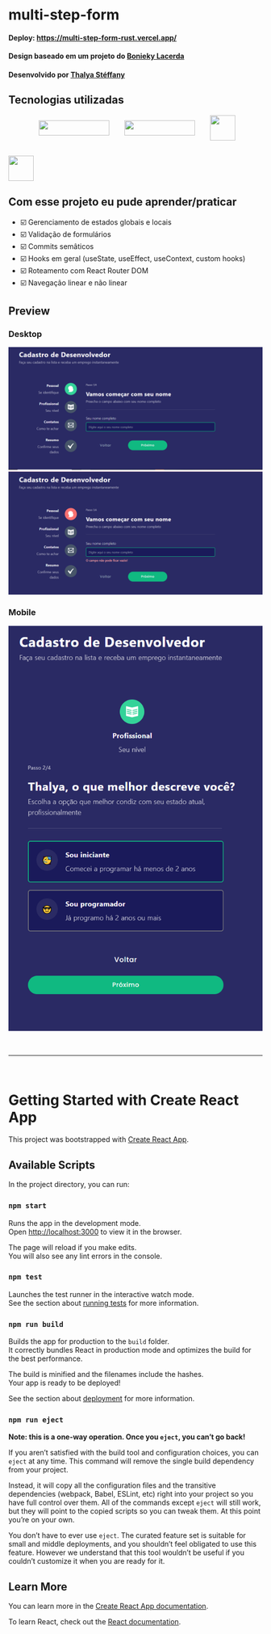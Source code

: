 # multi-step-form

#### Deploy: https://multi-step-form-rust.vercel.app/
#### Design baseado em um projeto do [Bonieky Lacerda](https://www.instagram.com/bonieky/)
#### Desenvolvido por [Thalya Stéffany](https://www.instagram.com/thalya.codes/)

## Tecnologias utilizadas

<div style="display: flex; gap: 30px; flex-wrap: wrap; align-items: center;">   
    <img 
        src="https://img.shields.io/badge/Tailwind_CSS-38B2AC?style=for-the-badge&logo=tailwind-css&logoColor=white" 
        alt="" 
    >
    <img 
        src="https://img.shields.io/badge/React-20232A?style=for-the-badge&logo=react&logoColor=61DAFB" 
        alt="" 
    >
    <img 
        src="https://img.shields.io/badge/React_Router-CA4245?style=for-the-badge&logo=react-router&logoColor=white" 
        alt="" 
        style="width: 140px; height: 30px;"
    >        
    <img 
        src="https://img.shields.io/badge/TypeScript-007ACC?style=for-the-badge&logo=typescript&logoColor=white" 
        alt="" 
        style="width: 140px; height: 30px;"
    />
    <img 
        src="https://cdn-icons-png.flaticon.com/512/4158/4158206.png?ga=GA1.1.636790821.1694547778" 
        alt="" 
        title="Canvas Conffeti"
        style="width: 50px; height: 50px;"
    />
    <img 
        src="https://cdn.icon-icons.com/icons2/698/PNG/512/svg_file_extension_name_document_icon-icons.com_61614.png" 
        alt="" 
        title="React SVG"
        style="width: 50px; height: 50px;"
    />
</div>

## Com esse projeto eu pude aprender/praticar
- ☑️ Gerenciamento de estados globais e locais
- ☑️ Validação de formulários
- ☑️ Commits semâticos
- ☑️ Hooks em geral (useState, useEffect, useContext, custom hooks)
- ☑️ Roteamento com React Router DOM
- ☑️ Navegação linear e não linear

## Preview

### Desktop
![](/screenshots/desktop.png)
![](/screenshots/desktop-campo-vazio.png)

### Mobile
![](/screenshots/mobile.png)

<br/>
<hr/>
<br/>

# Getting Started with Create React App

This project was bootstrapped with [Create React App](https://github.com/facebook/create-react-app).

## Available Scripts

In the project directory, you can run:

### `npm start`

Runs the app in the development mode.\
Open [http://localhost:3000](http://localhost:3000) to view it in the browser.

The page will reload if you make edits.\
You will also see any lint errors in the console.

### `npm test`

Launches the test runner in the interactive watch mode.\
See the section about [running tests](https://facebook.github.io/create-react-app/docs/running-tests) for more information.

### `npm run build`

Builds the app for production to the `build` folder.\
It correctly bundles React in production mode and optimizes the build for the best performance.

The build is minified and the filenames include the hashes.\
Your app is ready to be deployed!

See the section about [deployment](https://facebook.github.io/create-react-app/docs/deployment) for more information.

### `npm run eject`

**Note: this is a one-way operation. Once you `eject`, you can’t go back!**

If you aren’t satisfied with the build tool and configuration choices, you can `eject` at any time. This command will remove the single build dependency from your project.

Instead, it will copy all the configuration files and the transitive dependencies (webpack, Babel, ESLint, etc) right into your project so you have full control over them. All of the commands except `eject` will still work, but they will point to the copied scripts so you can tweak them. At this point you’re on your own.

You don’t have to ever use `eject`. The curated feature set is suitable for small and middle deployments, and you shouldn’t feel obligated to use this feature. However we understand that this tool wouldn’t be useful if you couldn’t customize it when you are ready for it.

## Learn More

You can learn more in the [Create React App documentation](https://facebook.github.io/create-react-app/docs/getting-started).

To learn React, check out the [React documentation](https://reactjs.org/).
